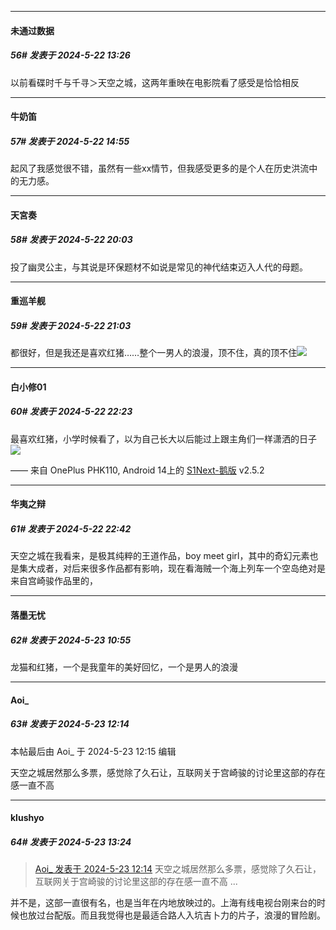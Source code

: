 ﻿
*****

####  未通过数据  
##### 56#       发表于 2024-5-22 13:26

以前看碟时千与千寻＞天空之城，这两年重映在电影院看了感受是恰恰相反


*****

####  牛奶笛  
##### 57#       发表于 2024-5-22 14:55

起风了我感觉很不错，虽然有一些xx情节，但我感受更多的是个人在历史洪流中的无力感。


*****

####  天宮奏  
##### 58#       发表于 2024-5-22 20:03

投了幽灵公主，与其说是环保题材不如说是常见的神代结束迈入人代的母题。


*****

####  重巡羊舰  
##### 59#       发表于 2024-5-22 21:03

都很好，但是我还是喜欢红猪……整个一男人的浪漫，顶不住，真的顶不住<img src="https://static.saraba1st.com/image/smiley/face2017/066.png" referrerpolicy="no-referrer">


*****

####  白小修01  
##### 60#       发表于 2024-5-22 22:23

最喜欢红猪，小学时候看了，以为自己长大以后能过上跟主角们一样潇洒的日子<img src="https://static.saraba1st.com/image/smiley/face2017/139.png" referrerpolicy="no-referrer">

—— 来自 OnePlus PHK110, Android 14上的 [S1Next-鹅版](https://github.com/ykrank/S1-Next/releases) v2.5.2


*****

####  华夷之辩  
##### 61#       发表于 2024-5-22 22:42

天空之城在我看来，是极其纯粹的王道作品，boy meet girl，其中的奇幻元素也是集大成者，对后来很多作品都有影响，现在看海贼一个海上列车一个空岛绝对是来自宫崎骏作品里的，


*****

####  落墨无忧  
##### 62#       发表于 2024-5-23 10:55

龙猫和红猪，一个是我童年的美好回忆，一个是男人的浪漫


*****

####  Aoi_  
##### 63#       发表于 2024-5-23 12:14

 本帖最后由 Aoi_ 于 2024-5-23 12:15 编辑 

天空之城居然那么多票，感觉除了久石让，互联网关于宫崎骏的讨论里这部的存在感一直不高


*****

####  klushyo  
##### 64#       发表于 2024-5-23 13:24

<blockquote><a href="httphttps://bbs.saraba1st.com/2b/forum.php?mod=redirect&amp;goto=findpost&amp;pid=64973922&amp;ptid=2182750" target="_blank">Aoi_ 发表于 2024-5-23 12:14</a>
天空之城居然那么多票，感觉除了久石让，互联网关于宫崎骏的讨论里这部的存在感一直不高 ...</blockquote>
并不是，这部一直很有名，也是当年在内地放映过的。上海有线电视台刚来台的时候也放过台配版。而且我觉得也是最适合路人入坑吉卜力的片子，浪漫的冒险剧。

